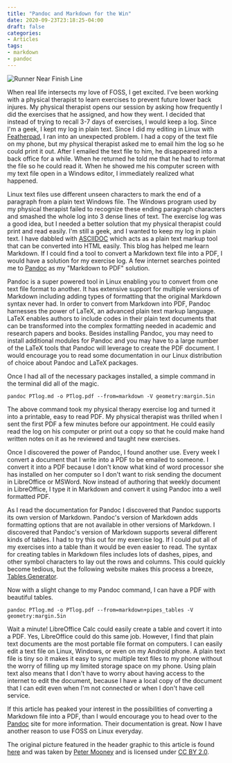 ```yaml
---
title: "Pandoc and Markdown for the Win"
date: 2020-09-23T23:18:25-04:00
draft: false
categories:
- Articles
tags:
- markdown
- pandoc
---
```


![Runner Near Finish Line](/img/pandocandmarkdown.png)

When real life intersects my love of FOSS, I get excited. I've been working with a physical therapist to learn exercises to prevent future lower back injures. My physical therapist opens our session by asking how frequently I did the exercises that he assigned, and how they went. I decided that instead of trying to recall 3-7 days of exercises, I would keep a log. Since I'm a geek, I kept my log in plain text. Since I did my editing in Linux with [Featherpad](https://GitHub.com/tsujan/Featherpad), I ran into an unexpected problem. I had a copy of the text file on my phone, but my physical therapist asked me to email him the log so he could print it out. After I emailed the text file to him, he disappeared into a back office for a while. When he returned he told me that he had to reformat the file so he could read it. When he showed me his computer screen with my text file open in a Windows editor, I immediately realized what happened.

Linux text files use different unseen characters to mark the end of a paragraph from a plain text Windows file. The Windows program used by my physical therapist failed to recognize these ending paragraph characters and smashed the whole log into 3 dense lines of text. The exercise log was a good idea, but I needed a better solution that my physical therapist could print and read easily. I'm still a geek, and I wanted to keep my log in plain text. I have dabbled with [ASCIIDOC](https://asciidoctor.org/) which acts as a plain text markup tool that can be converted into HTML easily. This blog has helped me learn Markdown. If I could find a tool to convert a Markdown text file into a PDF, I would have a solution for my exercise log. A few internet searches pointed me to [Pandoc](https://pandoc.org/) as my "Markdown to PDF" solution.

Pandoc is a super powered tool in Linux enabling you to convert from one text file format to another. It has extensive support for multiple versions of Markdown including adding types of formatting that the original Markdown syntax never had. In order to convert from Markdown into PDF, Pandoc harnesses the power of LaTeX, an advanced plain text markup language. LaTeX enables authors to include codes in their plain text documents that can be transformed into the complex formatting needed in academic and research papers and books. Besides installing Pandoc, you may need to install additional modules for Pandoc and you may have to a large number of the LaTeX tools that Pandoc will leverage to create the PDF document. I would encourage you to read some documentation in our Linux distribution of choice about Pandoc and LaTeX packages.

Once I had all of the necessary packages installed, a simple command in the terminal did all of the magic.

	pandoc PTlog.md -o PTlog.pdf --from=markdown -V geometry:margin.5in
	
The above command took my physical therapy exercise log and turned it into a printable, easy to read PDF. My physical therapist was thrilled when I sent the first PDF a few minutes before our appointment. He could easily read the log on his computer or print out a copy so that he could make hand written notes on it as he reviewed and taught new exercises.

Once I discovered the power of Pandoc, I found another use. Every week I convert a document that I write into a PDF to be emailed to someone. I convert it into a PDF because I don't know what kind of word processor she has installed on her computer so I don't want to risk sending the document in LibreOffice or MSWord. Now instead of authoring that weekly document in LibreOffice, I type it in Markdown and convert it using Pandoc into a well formatted PDF.

As I read the documentation for Pandoc I discovered that Pandoc supports its own version of Markdown. Pandoc's version of Markdown adds formatting options that are not available in other versions of Markdown. I discovered that Pandoc's version of Markdown supports several different kinds of tables. I had to try this out for my exercise log. If I could put all of my exercises into a table than it would be even easier to read. The syntax for creating tables in Markdown files includes lots of dashes, pipes, and other symbol characters to lay out the rows and columns. This could quickly become tedious, but the following website makes this process a breeze, [Tables Generator](https://www.tablesgenerator.com/markdown_tables#).

Now with a slight change to my Pandoc command, I can have a PDF with beautiful tables.

	pandoc PTlog.md -o PTlog.pdf --from=markdown+pipes_tables -V geometry:margin.5in
	
Wait a minute! LibreOffice Calc could easily create a table and covert it into a PDF. Yes, LibreOffice could do this same job. However, I find that plain text documents are the most portable file format on computers. I can easily edit a text file on Linux, Windows, or even on my Android phone. A plain text file is tiny so it makes it easy to sync multiple text files to my phone without the worry of filling up my limited storage space on my phone. Using plain text also means that I don't have to worry about having access to the internet to edit the document, because I have a local copy of the document that I can edit even when I'm not connected or when I don't have cell service.

If this article has peaked your interest in the possibilities of converting a Markdown file into a PDF, than I would encourage you to head over to the [Pandoc](https://pandoc.org/) site for more information. Their documentation is great. Now I have another reason to use FOSS on Linux everyday.

The original picture featured in the header graphic to this article is found [here](https://live.staticflickr.com/5567/14724418849_c2b37f6125_b.jpg "Finish Line Approach - Castlepollard 5KM 2014") and was taken by [Peter Mooney](https://www.flickr.com/photos/25874444@N00) and is licensed under [CC BY 2.0](https://creativecommons.org/licenses/by/2.0/?ref=ccsearch&atype=html).
